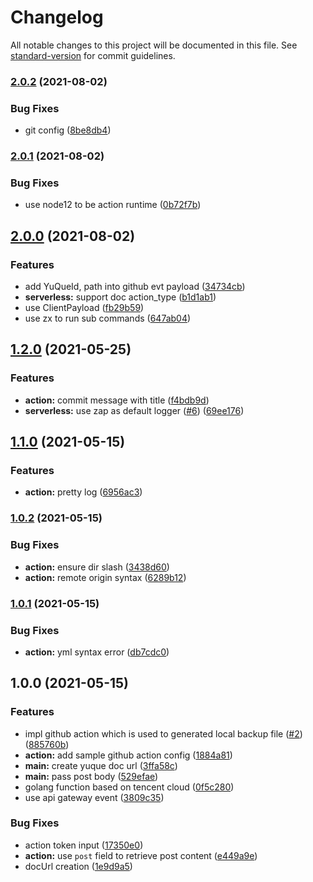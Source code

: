 # Changelog

All notable changes to this project will be documented in this file. See [standard-version](https://github.com/conventional-changelog/standard-version) for commit guidelines.

### [2.0.2](https://github.com/lbwa/yuque-sync/compare/v2.0.1...v2.0.2) (2021-08-02)

### Bug Fixes

- git config ([8be8db4](https://github.com/lbwa/yuque-sync/commit/8be8db4552daf6015204688bb83ac727a62b0035))

### [2.0.1](https://github.com/lbwa/yuque-sync/compare/v2.0.0...v2.0.1) (2021-08-02)

### Bug Fixes

- use node12 to be action runtime ([0b72f7b](https://github.com/lbwa/yuque-sync/commit/0b72f7b40c68c1d232dc83558e2e7ca20675bf16))

## [2.0.0](https://github.com/lbwa/yuque-sync/compare/v1.2.0...v2.0.0) (2021-08-02)

### Features

- add YuQueId, path into github evt payload ([34734cb](https://github.com/lbwa/yuque-sync/commit/34734cb9df4427660644073e871e4a6505b1bf9f))
- **serverless:** support doc action_type ([b1d1ab1](https://github.com/lbwa/yuque-sync/commit/b1d1ab142cc283eefdebd181427875d80702d0eb))
- use ClientPayload ([fb29b59](https://github.com/lbwa/yuque-sync/commit/fb29b59d23a97f380fd87181f01ab43f1598247f))
- use zx to run sub commands ([647ab04](https://github.com/lbwa/yuque-sync/commit/647ab04b39e72ad8a2f3be196a373c73f55da25c))

## [1.2.0](https://github.com/lbwa/yuque-sync/compare/v1.1.0...v1.2.0) (2021-05-25)

### Features

- **action:** commit message with title ([f4bdb9d](https://github.com/lbwa/yuque-sync/commit/f4bdb9ddb726b77b53c415edcef6e62c35c0ed90))
- **serverless:** use zap as default logger ([#6](https://github.com/lbwa/yuque-sync/issues/6)) ([69ee176](https://github.com/lbwa/yuque-sync/commit/69ee17682389a6906a6f17b88b8b39f4464c1026))

## [1.1.0](https://github.com/lbwa/yuque-sync/compare/v1.0.2...v1.1.0) (2021-05-15)

### Features

- **action:** pretty log ([6956ac3](https://github.com/lbwa/yuque-sync/commit/6956ac3da17def9285226eb476b16359987521b0))

### [1.0.2](https://github.com/lbwa/yuque-sync/compare/v1.0.1...v1.0.2) (2021-05-15)

### Bug Fixes

- **action:** ensure dir slash ([3438d60](https://github.com/lbwa/yuque-sync/commit/3438d603d9d934e3dcc16151fef66e72b059d4b4))
- **action:** remote origin syntax ([6289b12](https://github.com/lbwa/yuque-sync/commit/6289b1270dd2ee0c6812c0258fe2c0ed67b56196))

### [1.0.1](https://github.com/lbwa/yuque-github-hook/compare/v1.0.0...v1.0.1) (2021-05-15)

### Bug Fixes

- **action:** yml syntax error ([db7cdc0](https://github.com/lbwa/yuque-github-hook/commit/db7cdc012920bfa2fb12ee024bb6cfd166d4f038))

## 1.0.0 (2021-05-15)

### Features

- impl github action which is used to generated local backup file ([#2](https://github.com/lbwa/yuque-github-hook/issues/2)) ([885760b](https://github.com/lbwa/yuque-github-hook/commit/885760b7003e55a68bc905410667af6b231043cc))
- **action:** add sample github action config ([1884a81](https://github.com/lbwa/yuque-github-hook/commit/1884a8121b7cb20baf4525cdcd4444898cff1aea))
- **main:** create yuque doc url ([3ffa58c](https://github.com/lbwa/yuque-github-hook/commit/3ffa58c2020b956b7b42ac901e72e39f35252c8b))
- **main:** pass post body ([529efae](https://github.com/lbwa/yuque-github-hook/commit/529efaea2906a57de02035bf4a94bbbce4cf25e4))
- golang function based on tencent cloud ([0f5c280](https://github.com/lbwa/yuque-github-hook/commit/0f5c280f8b3a33106f5fab6659a1478556a37174))
- use api gateway event ([3809c35](https://github.com/lbwa/yuque-github-hook/commit/3809c3502cb9c80f1a280eb70a48b32a59a88b6f))

### Bug Fixes

- action token input ([17350e0](https://github.com/lbwa/yuque-github-hook/commit/17350e0c0e8a46896e6c5496b221226a4c090879))
- **action:** use `post` field to retrieve post content ([e449a9e](https://github.com/lbwa/yuque-github-hook/commit/e449a9ed46860ccfd583316d462dd089889d4292))
- docUrl creation ([1e9d9a5](https://github.com/lbwa/yuque-github-hook/commit/1e9d9a5d6138097beb417895101839fe6ec66275))
